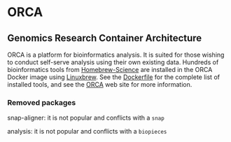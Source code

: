 # ORCA

## Genomics Research Container Architecture

ORCA is a platform for bioinformatics analysis. It is suited for those wishing to conduct self-serve analysis using their own existing data. Hundreds of bioinformatics tools from [Homebrew-Science](https://github.com/Homebrew/homebrew-science) are installed in the ORCA Docker image using [Linuxbrew](http://linuxbrew.sh). See the [Dockerfile](Dockerfile) for the complete list of installed tools, and see the [ORCA](http://www.bcgsc.ca/services/orca) web site for more information.


### Removed packages
snap-aligner: it is not popular and conflicts with a `snap`

analysis: it is not popular and conflicts with a `biopieces`
